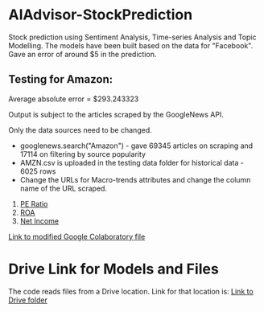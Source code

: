 # AIAdvisor-StockPrediction
Stock prediction using Sentiment Analysis, Time-series Analysis and Topic Modelling.
The models have been built based on the data for "Facebook".
Gave an error of around $5 in the prediction.

## Testing for Amazon:

Average absolute error = $293.243323

Output is subject to the articles scraped by the GoogleNews API.

Only the data sources need to be changed.

* googlenews.search("Amazon") - gave 69345 articles on scraping and 17114 on filtering by source popularity
* AMZN.csv is uploaded in the testing data folder for historical data - 6025 rows
* Change the URLs for Macro-trends attributes and change the column name of the URL scraped.
1) [PE Ratio](https://www.macrotrends.net/stocks/charts/AMZN/amazon/pe-ratio)
2) [ROA](https://www.macrotrends.net/stocks/charts/AMZN/amazon/roa)
3) [Net Income](https://www.macrotrends.net/stocks/charts/AMZN/amazon/net-income)

[Link to modified Google Colaboratory file](https://colab.research.google.com/drive/1LgLD2Zg8twNlxcHJITipKrGyRk57WA7P?usp=sharing)

# Drive Link for Models and Files 
The code reads files from a Drive location. Link for that location is:
[Link to Drive folder](https://drive.google.com/drive/folders/1-93t2iua9ay94NTHCCQPVo2Xe-WG3W_B?usp=sharing)
